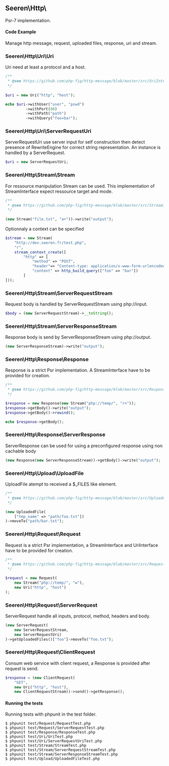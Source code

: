 ## Seeren\Http\

Psr-7 implementation.

#### Code Example

Manage http message, request, uploaded files, response, uri and stream.

### Seeren\Http\Uri\Uri

Uri need at least a protocol and a host.

```php
/**
 * @see https://github.com/php-fig/http-message/blob/master/src/UriInterface.php
 */
 
$uri = new Uri("http", "host");

echo $uri->withUser("user", "pswd")
         ->withPort(80)
         ->withPath("path")
         ->withQuery("foo=bar");
```

### Seeren\Http\Uri\ServerRequestUri

ServerRequestUri use server input for self construction then detect presence of
RewriteEngine for correct string representation. An instance is handled by a 
ServerRequest.

```php
$uri = new ServerRequestUri;
```

### Seeren\Http\Stream\Stream

For ressource manipulation Stream can be used. This implementation of StreamInterface
expect ressource target and mode.

```php
/**
 * @see https://github.com/php-fig/http-message/blob/master/src/StreamInterface.php
 */
 
(new Stream("file.txt", "a+"))->write("output");
```

Optionnaly a context can be specified


```php
$stream = new Stream(
    "http://dev.seeren.fr/test.php",
    "r",
    stream_context_create([
        "http" => [
            "method" => "POST",
            "header"=> "Content-type: application/x-www-form-urlencoded\r\n",
            "content" => http_build_query(["foo" => "bar"])
        ]
]));
```

### Seeren\Http\Stream\ServerRequestStream

Request body is handled by ServerRequestStream using php://input.

```php
$body = (new ServerRequestStream)->__toString();
```

### Seeren\Http\Stream\ServerResponseStream

Response body is send by ServerResponseStream using php://output.

```php
(new ServerResponseStream)->write("output");
```

### Seeren\Http\Response\Response

Response is a strict Psr implementation. A StreamInterface have to be provided for creation.

```php
/**
 * @see https://github.com/php-fig/http-message/blob/master/src/ResponseInterface.php
 */

$response = new Response(new Stream("php://temp/", "r+"));
$response->getBody()->write("output");
$response->getBody()->rewind();

echo $response->getBody();
```

### Seeren\Http\Response\ServerResponse

ServerResponse can be used for using a preconfigured response using non cachable body

```php
(new Response(new ServerResponseStream))->getBody()->write("output");
```

### Seeren\Http\Upload\UploadFile

UploadFile atempt to received a $_FILES like element.

```php
/**
 * @see https://github.com/php-fig/http-message/blob/master/src/UploadedFileInterface.php
 */

(new UploadedFile(
    ["tmp_name" => "path/foo.txt"])
)->moveTo("path/bar.txt");
```

### Seeren\Http\Request\Request

Request is a strict Psr implementation, a StreamInterface and UriInterface have to be provided for creation.

```php
/**
 * @see https://github.com/php-fig/http-message/blob/master/src/RequestInterface.php
 */

$request = new Request(
    new Stream("php://temp/", "w"),
    new Uri("http", "host")
);
```

### Seeren\Http\Request\ServerRequest

ServerRequest handle all inputs, protocol, method, headers and body.

```php
(new ServerRequest(
    new ServerRequestStream,
    new ServerRequestUri)
)->getUploadedFiles()["foo"]->moveTo("foo.txt");
```

### Seeren\Http\Request\ClientRequest

Consum web service with client request, a Response is provided after request is send.

```php
$response = (new ClientRequest(
    "GET",
    new Uri("http", "host"),
    new ClientRequestStream))->send()->getResponse();
```

#### Running the tests

Running tests with phpunit in the test folder.

```
$ phpunit test/Request/RequestTest.php
$ phpunit test/Request/ServerRequestTest.php
$ phpunit test/Response/ResponseTest.php
$ phpunit test/Uri/UriTest.php
$ phpunit test/Uri/ServerRequestUriTest.php
$ phpunit test/Stream/StreamTest.php
$ phpunit test/Stream/ServerRequestStreamTest.php
$ phpunit test/Stream/ServerResponseStreamTest.php
$ phpunit test/Upload/UploadedFileTest.php
```